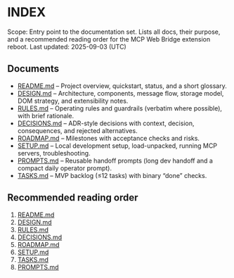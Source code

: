 # INDEX

Scope: Entry point to the documentation set. Lists all docs, their purpose, and a recommended reading order for the MCP Web Bridge extension reboot.
Last updated: 2025-09-03 (UTC)

## Documents

- [README.md](./README.md) – Project overview, quickstart, status, and a short glossary.
- [DESIGN.md](./DESIGN.md) – Architecture, components, message flow, storage model, DOM strategy, and extensibility notes.
- [RULES.md](./RULES.md) – Operating rules and guardrails (verbatim where possible), with brief rationale.
- [DECISIONS.md](./DECISIONS.md) – ADR-style decisions with context, decision, consequences, and rejected alternatives.
- [ROADMAP.md](./ROADMAP.md) – Milestones with acceptance checks and risks.
- [SETUP.md](./SETUP.md) – Local development setup, load-unpacked, running MCP servers, troubleshooting.
- [PROMPTS.md](./PROMPTS.md) – Reusable handoff prompts (long dev handoff and a compact daily operator prompt).
- [TASKS.md](./TASKS.md) – MVP backlog (≤12 tasks) with binary “done” checks.

## Recommended reading order

1) [README.md](./README.md)
2) [DESIGN.md](./DESIGN.md)
3) [RULES.md](./RULES.md)
4) [DECISIONS.md](./DECISIONS.md)
5) [ROADMAP.md](./ROADMAP.md)
6) [SETUP.md](./SETUP.md)
7) [TASKS.md](./TASKS.md)
8) [PROMPTS.md](./PROMPTS.md)
